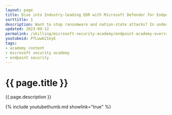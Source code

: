 ```yaml
---
layout: page
title: Dive into Industry-leading EDR with Microsoft Defender for Endpoint
sorttitle: 1
description: Want to stop ransomware and nation-state attacks? In under two hours, learn how to stop these threats with industry-leading antimalware, vulnerability management, attack surface reduction, device-based conditional access, and more.
updated: 2023-09-12
permalink: /skilling/microsoft-security-academy/endpoint-academy-overview
youtubeid: PfLww62IeyE
tags: 
- academy content
- microsoft security academy
- endpoint security
---
```


# {{ page.title }}

{{ page.description }}

{% include youtubethumb.md showlink="true" %}